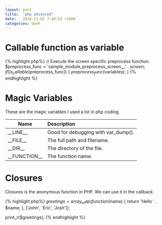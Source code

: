 ```yaml
---
layout: post
title:  "php advanced"
date:   2016-11-01 7:40:52 +1000
categories: Geek
---
```


Callable function as variable
==========================
{% highlight php%}
  // Execute the screen specific preprocess function.
  $preprocess_func = 'sample_module_preprocess_screen__' . $screen;
  if (is_callable($preprocess_func)) {
    $preprocess_func($variables);
  }
{% endhighlight %}

Magic Variables
===============
These are the magic variables I used a lot in php coding.

|Name	| Description |
|----------|:-------------|
|\_\_LINE\_\_|	Good for debugging with var_dump().|
|\_\_FILE\_\_|	The full path and filename.|
|\_\_DIR\_\_|	The directory of the file.|
|\_\_FUNCTION\_\_|	The function name.|


Closures
=======
Closures is the anonymous function in PHP. We can use it in the callback.

{% highlight php%}
$greetings = array_map(function($name) {
  return 'Hello ' . $name;
}, ['John', 'Eric', 'Josh']);

print_r($greetings);
{% endhighlight %}

